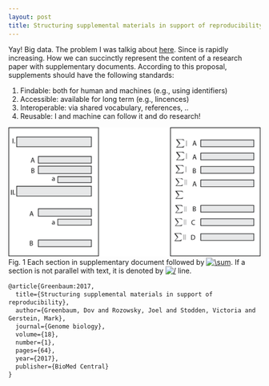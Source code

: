 ```yaml
---
layout: post
title: Structuring supplemental materials in support of reproducibility
---
```

Yay! Big data. The problem I was talkig about [here](/https://dadashkarimi.github.io/about/). Since is rapidly increasing. How we can succinctly represent the content of a research paper with supplementary documents. According to this proposal, supplements should have the following standards:
1. Findable: both for human and machines (e.g., using identifiers)
2. Accessible: available for long term (e.g., lincences)
3. Interoperable: via shared vocabulary, references, ..
4. Reusable: I and machine can follow it and do research!

![_config.yml](/images/supplementary_1@3x.png)
Fig. 1 Each section in supplementary document followed by <a href="https://www.codecogs.com/eqnedit.php?latex=\sum" target="_blank"><img src="https://latex.codecogs.com/gif.latex?\sum" title="\sum" /></a>. If a section is not parallel with text, it is denoted by <a href="https://www.codecogs.com/eqnedit.php?latex=/" target="_blank"><img src="https://latex.codecogs.com/gif.latex?/" title="/" /></a> line. 

```
@article{Greenbaum:2017,
  title={Structuring supplemental materials in support of reproducibility},
  author={Greenbaum, Dov and Rozowsky, Joel and Stodden, Victoria and Gerstein, Mark},
  journal={Genome biology},
  volume={18},
  number={1},
  pages={64},
  year={2017},
  publisher={BioMed Central}
}
```
